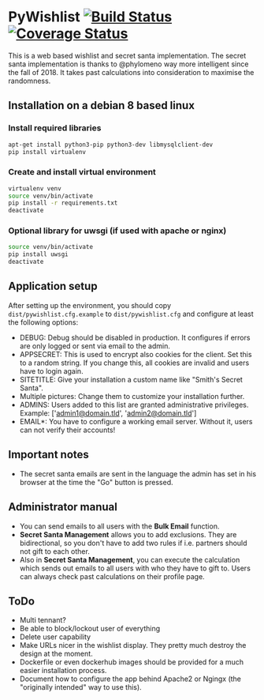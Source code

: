 # PyWishlist [![Build Status](https://travis-ci.org/oxivanisher/PyWishlist.svg?branch=master)](https://travis-ci.org/oxivanisher/PyWishlist) [![Coverage Status](https://coveralls.io/repos/github/oxivanisher/PyWishlist/badge.svg)](https://coveralls.io/github/oxivanisher/PyWishlist)
This is a web based wishlist and secret santa implementation. The secret santa implementation is thanks to @phylomeno way more intelligent since the fall of 2018. It takes past calculations into consideration to maximise the randomness.


## Installation on a debian 8 based linux
### Install required libraries
```bash
apt-get install python3-pip python3-dev libmysqlclient-dev
pip install virtualenv
```

### Create and install virtual environment
```bash
virtualenv venv
source venv/bin/activate
pip install -r requirements.txt
deactivate
```

### Optional library for uwsgi (if used with apache or nginx)
```bash
source venv/bin/activate
pip install uwsgi
deactivate
```

## Application setup
After setting up the environment, you should copy ```dist/pywishlist.cfg.example``` to ```dist/pywishlist.cfg``` and configure at least the following options:
* DEBUG: Debug should be disabled in production. It configures if errors are only logged or sent via email to the admin.
* APPSECRET: This is used to encrypt also cookies for the client. Set this to a random string. If you change this, all cookies are invalid and users have to login again.
* SITETITLE: Give your installation a custom name like "Smith's Secret Santa".
* Multiple pictures: Change them to customize your installation further.
* ADMINS: Users added to this list are granted administrative privileges. Example: ['admin1@domain.tld', 'admin2@domain.tld']
* EMAIL*: You have to configure a working email server. Without it, users can not verify their accounts!

## Important notes
* The secret santa emails are sent in the language the admin has set in his browser at the time the "Go" button is pressed.

## Administrator manual
* You can send emails to all users with the **Bulk Email** function.
* **Secret Santa Management** allows you to add exclusions. They are bidirectional, so you don't have to add two rules if i.e. partners should not gift to each other.
* Also in **Secret Santa Management**, you can execute the calculation which sends out emails to all users with who they have to gift to. Users can always check past calculations on their profile page.

## ToDo
* Multi tennant?
* Be able to block/lockout user of everything
* Delete user capability
* Make URLs nicer in the wishlist display. They pretty much destroy the design at the moment.
* Dockerfile or even dockerhub images should be provided for a much easier installation process.
* Document how to configure the app behind Apache2 or Ngingx (the "originally intended" way to use this).
